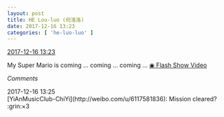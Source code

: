 ```yaml
---
layout: post
title: HE Lou-luo (何洛洛)
date: 2017-12-16 13:23
categories: [ 'he-luo-luo' ]
---
```


<div class="weibo-info">
  <a href="https://weibo.com/6117570574/FzU8OvjbR">2017-12-16 13:23</a>
</div>

My Super Mario is coming … coming … coming … [◉ Flash Show Video](https://www.miaopai.com/show/eDIrcGhej1ToXsGIl5DFIZwFpA5RJjAAayEyVg__.htm)

<!-- more -->

*Comments*

<div class="weibo-info">2017-12-16 13:25</div>
[YiAnMusicClub-ChiYi](http://weibo.com/u/6117581836): Mission cleared? :grin:×3
